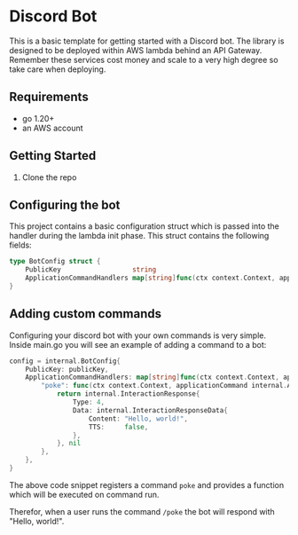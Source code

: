 # Discord Bot
This is a basic template for getting started with a Discord bot. The library is designed to be deployed within AWS lambda behind an API Gateway. Remember these services cost money and scale to a very high degree so take care when deploying.

## Requirements
- go 1.20+
- an AWS account

## Getting Started
1. Clone the repo

## Configuring the bot
This project contains a basic configuration struct which is passed into the handler during the lambda init phase. This struct contains the following fields:
```go
type BotConfig struct {
	PublicKey                  string
	ApplicationCommandHandlers map[string]func(ctx context.Context, applicationCommand ApplicationCommand) (InteractionResponse, error)
}
```

## Adding custom commands
Configuring your discord bot with your own commands is very simple. Inside main.go you will see an example of adding a command to a bot:
```go
config = internal.BotConfig{
    PublicKey: publicKey,
    ApplicationCommandHandlers: map[string]func(ctx context.Context, applicationCommand internal.ApplicationCommand) (internal.InteractionResponse, error){
        "poke": func(ctx context.Context, applicationCommand internal.ApplicationCommand) (internal.InteractionResponse, error) {
            return internal.InteractionResponse{
                Type: 4,
                Data: internal.InteractionResponseData{
                    Content: "Hello, world!",
                    TTS:     false,
                },
            }, nil
        },
    },
}
```
The above code snippet registers a command `poke` and provides a function which will be executed on command run.

Therefor, when a user runs the command `/poke` the bot will respond with "Hello, world!".